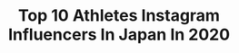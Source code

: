 ---
title: Top 10 Athletes Instagram Influencers In Japan In 2020
description: Identify the most popular Instagram accounts on inBeat.
platform: Instagram
profiles:
  - username: "elyologp8"
    fullname: >-
      Gerardo Parra
    location: "Japan"
    followers: 143841
    engagement: 583
    commentsToLikes: 0.015003
    avatar: "https://scontent-ams4-1.cdninstagram.com/v/t51.2885-19/s320x320/73524862_2413809898832619_246382993663328256_n.jpg?_nc_ht=scontent-ams4-1.cdninstagram.com&_nc_ohc=gfoxhyF6Px8AX-cTrOa&oh=72a0aeb0db23d540dead0975cfa261e8&oe=5EB9D269"
    verified: true
    hashtags: "#goodvibes, #emma, #npb, #parrashark"
  - username: "jorgefonsca"
    fullname: >-
      World Champion Tokyo 2019 🇵🇹
    location: "Japan"
    followers: 26400
    engagement: 865
    commentsToLikes: 0.009130
    avatar: "https://scontent-ams4-1.cdninstagram.com/v/t51.2885-19/s320x320/72578450_426588021587423_588826165012070400_n.jpg?_nc_ht=scontent-ams4-1.cdninstagram.com&_nc_ohc=ctJajP4YV64AX-7AvwD&oh=047027953262ba846a70293c956851f5&oe=5EB84413"
    verified: false
    hashtags: "#saynotoracism, #naoaoracismo, #umhomemtbchora"
  - username: "jordimurphy"
    fullname: >-
      jordimurphy
    location: "Japan"
    followers: 65930
    engagement: 792
    commentsToLikes: 0.004561
    avatar: "https://scontent-amt2-1.cdninstagram.com/v/t51.2885-19/s320x320/29088847_175460603251284_8156084204375900160_n.jpg?_nc_ht=scontent-amt2-1.cdninstagram.com&_nc_ohc=eTjU7zs7_MEAX9K7l6i&oh=d3ea9659ac047fd53975c9ac6325c602&oe=5EBAF2E2"
    verified: true
    hashtags: "#homersimpsonscream, #socialdistancing"
  - username: "wjjleroux"
    fullname: >-
      Willie Le Roux
    location: "Japan"
    followers: 145114
    engagement: 794
    commentsToLikes: 0.004860
    avatar: "https://scontent-ams4-1.cdninstagram.com/v/t51.2885-19/s320x320/37707939_210162276321662_1301906013070295040_n.jpg?_nc_ht=scontent-ams4-1.cdninstagram.com&_nc_ohc=0RvF5gcsu-IAX8Oumdp&oh=804d5f3d62771c78ee560783fa8df04c&oe=5EB894E3"
    verified: true
    hashtags: "#4life, #staysafe, #playinside, #playfortheworld"
  - username: "cfowl22"
    fullname: >-
      Cory Fowler
    location: "Japan"
    followers: 6663
    engagement: 990
    commentsToLikes: 0.017424
    avatar: "https://scontent-ams4-1.cdninstagram.com/v/t51.2885-19/s320x320/90091604_215543369689945_5839426630719635456_n.jpg?_nc_ht=scontent-ams4-1.cdninstagram.com&_nc_ohc=rMqenv65FZ4AX-amhG-&oh=dfe357ca880e2ebb61e95bb095bd7425&oe=5EB97C5E"
    verified: false
    hashtags: "#throwback, #cosplaybabes, #honeylemon, #pokemon"
  - username: "emiyanagimoto"
    fullname: >-
      えみりー/柳本 絵美(Emi Yanagimoto)
    location: "Japan"
    followers: 44590
    engagement: 363
    commentsToLikes: 0.010433
    avatar: "https://scontent-ams4-1.cdninstagram.com/v/t51.2885-19/s320x320/84831124_195011418523141_3932303959787569152_n.jpg?_nc_ht=scontent-ams4-1.cdninstagram.com&_nc_ohc=18TkIcikJxkAX_r2yKK&oh=59639f60624006b0720c9260938d330f&oe=5EB315D8"
    verified: true
    hashtags: "#positivequotes, #vqfitwomen, #iamvanquish, #tokyo"
  - username: "noguchi_akiyo"
    fullname: >-
      NoguchiAkiyo / 野口啓代 / のぐちあきよ
    location: "Japan"
    followers: 118389
    engagement: 515
    commentsToLikes: 0.004567
    avatar: "https://scontent-ams4-1.cdninstagram.com/v/t51.2885-19/s320x320/70803708_427727721254258_3072341014799712256_n.jpg?_nc_ht=scontent-ams4-1.cdninstagram.com&_nc_ohc=Fn8ORr_-z1YAX_2X-YB&oh=69c6e6dde497a246ec113ca6a5298969&oe=5EB47D0C"
    verified: true
    hashtags: "#zeta, #hypervoltplus, #olympic, #catstagram"
  - username: "arslan.ash"
    fullname: >-
      Arslan Ash
    location: "Japan"
    followers: 12851
    engagement: 1576
    commentsToLikes: 0.018834
    avatar: "https://scontent-atl3-1.cdninstagram.com/v/t51.2885-19/s320x320/84636925_500655330848457_8603188508888137728_n.jpg?_nc_ht=scontent-atl3-1.cdninstagram.com&_nc_ohc=BMUqkxgbI7QAX8C4bxX&oh=2bc979d3dadb736b8aab6cff5332dfd7&oe=5EB9239C"
    verified: false
    hashtags: "#awesomeisforeveryone, #kingoffighter, #newyork, #arslanash"
  - username: "shosei_iwamoto"
    fullname: >-
      Shosei Iwamoto / 岩本 将成
    location: "Japan"
    followers: 87438
    engagement: 846
    commentsToLikes: 0.011989
    avatar: "https://scontent-lhr8-1.cdninstagram.com/v/t51.2885-19/s320x320/47690217_231978501066334_8255690414435074048_n.jpg?_nc_ht=scontent-lhr8-1.cdninstagram.com&_nc_ohc=1p0juYmuSysAX9xZ5Ks&oh=168bb5c02951605421952d5721e6bc89&oe=5EBABCB1"
    verified: true
    hashtags: "#tricking, #flip, #twist, #enjoy"
  - username: "mayanakanishi"
    fullname: >-
      Maya Nakanishi
    location: "Japan"
    followers: 7837
    engagement: 961
    commentsToLikes: 0.013822
    avatar: "https://scontent-lhr8-1.cdninstagram.com/v/t51.2885-19/s320x320/69061912_355736332039969_6547101958220546048_n.jpg?_nc_ht=scontent-lhr8-1.cdninstagram.com&_nc_ohc=AOe_oZzX7LAAX_Q7hZ9&oh=0a8f4abb4958d9a5cd5ef38eaa11b160&oe=5EBA0668"
    verified: true
    hashtags: "#teamcocacola, #lifewithoutlimitations, #nike, #bakerycafesoar"
---